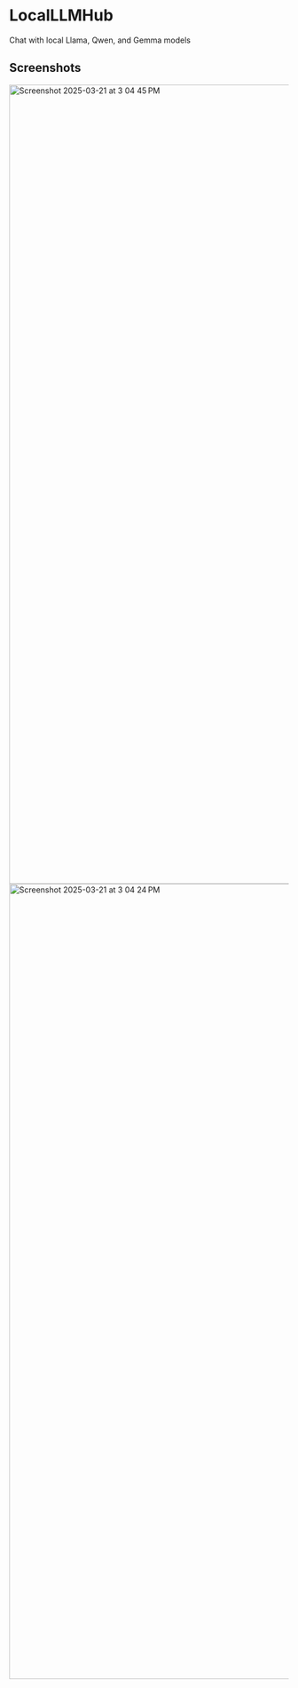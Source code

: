 # LocalLLMHub
Chat with local Llama, Qwen, and Gemma models 

## Screenshots

<img width="1440" alt="Screenshot 2025-03-21 at 3 04 45 PM" src="https://github.com/user-attachments/assets/8542e7e5-7555-40a2-895f-003279ee143f" />

<img width="1433" alt="Screenshot 2025-03-21 at 3 04 24 PM" src="https://github.com/user-attachments/assets/a31dc0ff-8a4b-4270-84cb-78e0a9be3ca7" />
